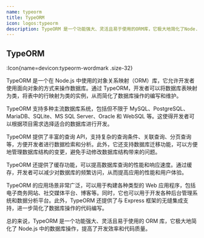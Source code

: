 ```yaml
---
name: typeorm
title: TypeORM
icon: logos:typeorm
description: TypeORM 是一个功能强大、灵活且易于使用的ORM库，它极大地简化了Node.js中的数据库操作，提高了开发效率和代码质量。
---
```


## TypeORM

:Icon{name=devicon:typeorm-wordmark .size-32}

TypeORM 是一个在 Node.js 中使用的对象关系映射（ORM）库，它允许开发者使用面向对象的方式来操作数据库。通过 TypeORM，开发者可以将数据库表映射为类，将表中的行映射为类的实例，从而简化了数据库操作的编写和维护。

TypeORM 支持多种主流数据库系统，包括但不限于 MySQL、PostgreSQL、MariaDB、SQLite、MS SQL Server、Oracle 和 WebSQL 等。这使得开发者可以根据项目需求选择适合的数据库进行开发。

TypeORM 提供了丰富的查询 API，支持复杂的查询条件、关联查询、分页查询等，方便开发者进行数据检索和分析。此外，它还支持数据库迁移功能，可以方便地管理数据库结构的变更，避免手动修改数据库结构带来的问题。

TypeORM 还提供了缓存功能，可以提高数据库查询的性能和响应速度。通过缓存，开发者可以减少对数据库的频繁访问，从而提高应用的性能和用户体验。

TypeORM 的应用场景非常广泛，可以用于构建各种类型的 Web 应用程序，包括电子商务网站、社交媒体平台、博客等。同时，它也可以用于开发各种后台管理系统和数据分析平台。此外，TypeORM 还提供了与 Express 框架的无缝集成支持，进一步简化了数据库操作的代码编写。

总的来说，TypeORM 是一个功能强大、灵活且易于使用的 ORM 库，它极大地简化了 Node.js 中的数据库操作，提高了开发效率和代码质量。
